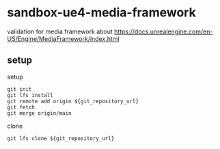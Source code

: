 # sandbox-ue4-media-framework
validation for media framework about https://docs.unrealengine.com/en-US/Engine/MediaFramework/index.html

## setup

setup

```
git init
git lfs install
git remote add origin ${git_repository_url}
git fetch
git merge origin/main
```

clone

```
git lfs clone ${git_repository_url}
```
